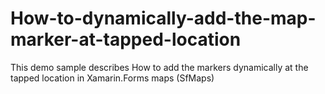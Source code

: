 # How-to-dynamically-add-the-map-marker-at-tapped-location
This demo sample describes How to add the markers dynamically at the tapped location in Xamarin.Forms maps (SfMaps)
